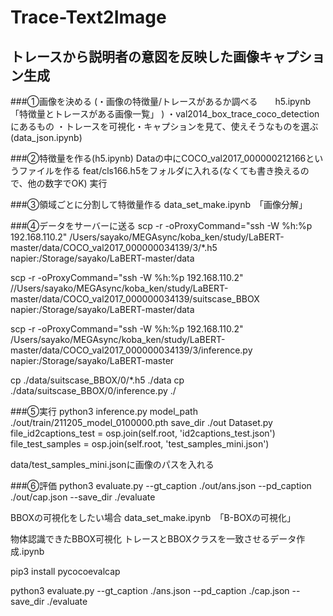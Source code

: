 # Trace-Text2Image
## トレースから説明者の意図を反映した画像キャプション生成

###①画像を決める
(・画像の特徴量/トレースがあるか調べる　　h5.ipynb「特徴量とトレースがある画像一覧」 )
・val2014_box_trace_coco_detectionにあるもの
・トレースを可視化・キャプションを見て、使えそうなものを選ぶ(data_json.ipynb)

###②特徴量を作る(h5.ipynb)
Dataの中にCOCO_val2017_000000212166というファイルを作る
feat/cls166.h5をフォルダに入れる(なくても書き換えるので、他の数字でOK)
実行

###③領域ごとに分割して特徴量作る
data_set_make.ipynb　「画像分解」

###④データをサーバーに送る
scp -r -oProxyCommand="ssh -W %h:%p 192.168.110.2" /Users/sayako/MEGAsync/koba_ken/study/LaBERT-master/data/COCO_val2017_000000034139/3/*.h5 napier:/Storage/sayako/LaBERT-master/data

scp -r -oProxyCommand="ssh -W %h:%p 192.168.110.2" //Users/sayako/MEGAsync/koba_ken/study/LaBERT-master/data/COCO_val2017_000000034139/suitscase_BBOX napier:/Storage/sayako/LaBERT-master/data

scp -r -oProxyCommand="ssh -W %h:%p 192.168.110.2" /Users/sayako/MEGAsync/koba_ken/study/LaBERT-master/data/COCO_val2017_000000034139/3/inference.py napier:/Storage/sayako/LaBERT-master

cp ./data/suitscase_BBOX/0/*.h5 ./data
cp ./data/suitscase_BBOX/0/inference.py ./

###⑤実行
python3 inference.py   model_path ./out/train/211205_model_0100000.pth   save_dir ./out
Dataset.py
        file_id2captions_test = osp.join(self.root, 'id2captions_test.json')
        file_test_samples = osp.join(self.root, 'test_samples_mini.json')

data/test_samples_mini.jsonに画像のパスを入れる

###⑥評価
python3 evaluate.py   --gt_caption ./out/ans.json   --pd_caption ./out/cap.json   --save_dir ./evaluate

BBOXの可視化をしたい場合
data_set_make.ipynb　「B-BOXの可視化」

物体認識できたBBOX可視化
トレースとBBOXクラスを一致させるデータ作成.ipynb

pip3 install pycocoevalcap

python3 evaluate.py   --gt_caption ./ans.json   --pd_caption ./cap.json   --save_dir ./evaluate